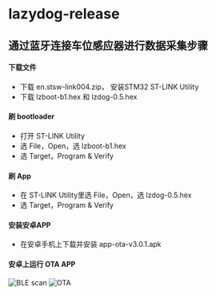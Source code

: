 # lazydog-release
## 通过蓝牙连接车位感应器进行数据采集步骤
#### 下载文件
- 下载 en.stsw-link004.zip， 安装STM32 ST-LINK Utility
- 下载 lzboot-b1.hex 和 lzdog-0.5.hex

#### 刷 bootloader
- 打开 ST-LINK Utility
- 选 File，Open，选 lzboot-b1.hex
- 选 Target，Program & Verify

#### 刷 App
- 在 ST-LINK Utility里选 File，Open，选 lzdog-0.5.hex
- 选 Target，Program & Verify

#### 安装安卓APP
- 在安卓手机上下载并安装 app-ota-v3.0.1.apk

#### 安卓上运行 OTA APP
![BLE scan](/images/ota0.png)
![OTA](/images/ota1.png)

